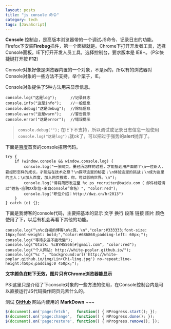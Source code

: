 ```yaml
---
layout: posts
title: "js console 命令"
category: tech
tags: [JavaScript]
---
```


**Console** 控制台，是高版本浏览器带的一个调试JS命令、记录日志的功能。Firefox下安装**Firebug**插件，第一个面板就是。Chrome下打开开发者工具，选择Console面板。IE下打开开发人员工具，选择控制台，要求版本是 IE8+。（PS:快捷键打开按 **F12**）

<!--break-->

Console对象好像是浏览器内置的一个对象，不是js的，所以有的浏览器对Console对象的一些方法不支持，举个栗子，IE。

Console对象提供了5种方法用来显示信息。


	console.log("这是log");      //记录日志
	console.info("这是info");    //一般信息
	console.debug("这是debug");  //除错信息
	console.warn("这是warn");    //警告提示
	console.error("这是error");  //错误提示

> `console.debug("");` 在IE下不支持，所以调试或记录日志信息一般使用 `console.log("这是log");`就ok了，可以把过于强势的**alert**抛弃了。


下面是[百度](http://www.baidu.com/)首页的console招聘代码。

	try {
		if (window.console && window.console.log) {
			console.log("一张网页，要经历怎样的过程，才能抵达用户面前？\n一位新人，要经历怎样的成长，才能站在技术之巅？\n探寻这里的秘密；\n体验这里的挑战；\n成为这里的主人；\n加入百度，加入网页搜索，你，可以影响世界。\n");
			console.log("请将简历发送至 %c ps_recruiter@baidu.com（ 邮件标题请以“姓名-应聘XX职位-来自console”命名）", "color:red");
			console.log("职位介绍：http://dwz.cn/hr2013")
		}
	} catch (e) {};


下面是我博客的console代码，主要把基本的显示 文字 换行 段落 链接 图片 颜色 使用了下，以后有机会再看下其他的功能。

	console.log("\n%c白楊的博客\n%c真、\n","color:#333333;font-size: 16px;font-weight: bold;","color:#686868;padding-left: 60px;");
	console.log("等待永遠不能改變");
	console.log("Gtalk: %cBYH5566[#]gmail.com", "color:red");
	console.log("个人网站: http://white-poplar.github.io/");
	console.log("%c ", "background:url('http://white-poplar.github.io/img/Lin+Chi-ling.jpg') no-repeat;line-height:450px;padding:0 450px;");

**文字颜色在IE下无效，图片只有Chrome浏览器能显示**

PS:这里只是介绍了下console对象的一些方法的使用，在Console控制台内是可以直接运行JS代码操作网页元素什么的。

测试 [**GitHub**](https://github.com/) 网站内使用的 **MarkDown** ~~~

~~~ js
$(document).on('page:fetch',   function() { NProgress.start(); });
$(document).on('page:change',  function() { NProgress.done(); });
$(document).on('page:restore', function() { NProgress.remove(); });
~~~
